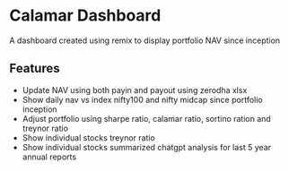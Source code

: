 # Calamar Dashboard
A dashboard created using remix to display portfolio NAV since inception

## Features
- Update NAV using both payin and payout using zerodha xlsx
- Show daily nav vs index nifty100 and nifty midcap since portfolio inception
- Adjust portfolio using sharpe ratio, calamar ratio, sortino ration and treynor ratio
- Show individual stocks treynor ratio
- Show individual stocks summarized chatgpt analysis for last 5 year annual reports

